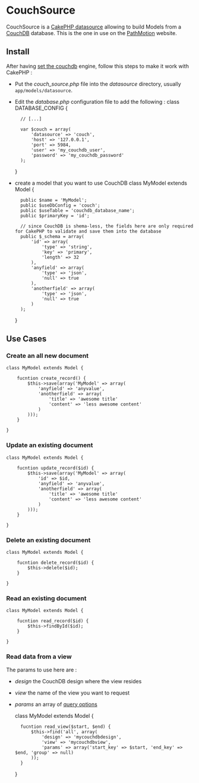 CouchSource
===========

CouchSource is a [CakePHP datasource](http://book.cakephp.org/view/1075/DataSources) allowing to build Models from a [CouchDB](http://couchdb.apache.org/) database.
This is the one in use on the [PathMotion](http://www.pathmotion.com) website.

Install
-------

After having [set the couchdb](http://wiki.apache.org/couchdb/Installation) engine, follow this steps to make it work with CakePHP :

* Put the *couch_source.php* file into the *datasource* directory, usually <code>app/models/datasource</code>.
* Edit the *database.php* configuration file to add the following :
	class DATABASE_CONFIG {
		
		// [...]
		
		var $couch = array(
			'datasource' => 'couch',
			'host' => '127.0.0.1',
			'port' => 5984,
			'user' => 'my_couchdb_user',
			'password' => 'my_couchdb_password'
		);
	
	}
* create a model that you want to use CouchDB
	class MyModel extends Model {

		public $name = 'MyModel';
		public $useDbConfig = 'couch';
		public $useTable = 'couchdb_database_name';
		public $primaryKey = 'id';

		// since CouchDB is shema-less, the fields here are only required for CakePHP to validate and save them into the database
		public $_schema = array(
			'id' => array(
				'type' => 'string',
				'key' => 'primary',
				'length' => 32
			),
			'anyfield' => array(
				'type' => 'json',
				'null' => true
			),
			'anotherfield' => array(
				'type' => 'json',
				'null' => true
			)
		);
		
	}

Use Cases
---------

### **Create** an all new document
	
	class MyModel extends Model {
		
		fucntion create_record() {
			$this->save(array('MyModel' => array(
				'anyfield' => 'anyvalue',
				'anotherfield' => array(
					'title' => 'awesome title'
					'content' => 'less awesome content'
				)
			)));
		}
		
	}


### **Update** an existing document

	class MyModel extends Model {
		
		fucntion update_record($id) {
			$this->save(array('MyModel' => array(
				'id' => $id,
				'anyfield' => 'anyvalue',
				'anotherfield' => array(
					'title' => 'awesome title'
					'content' => 'less awesome content'
				)
			)));
		}
		
	}
	
### **Delete** an existing document

	class MyModel extends Model {

		fucntion delete_record($id) {
			$this->delete($id);
		}

	}
	
### **Read** an existing document

	class MyModel extends Model {

		fucntion read_record($id) {
			$this->findById($id);
		}

	}
	
### **Read** data from a view

The params to use here are :
* *design* the CouchDB design where the view resides
* *view* the name of the view you want to request
* *params* an array of [query options](http://wiki.apache.org/couchdb/HTTP_view_API#Querying_Options)

	class MyModel extends Model {

		fucntion read_view($start, $end) {
			$this->find('all', array(
				'design' => 'mycouchdbdesign',
				'view' => 'mycouchdbview',
				'params' => array('start_key' => $start, 'end_key' => $end, 'group' => null)
			));
		}

	}

